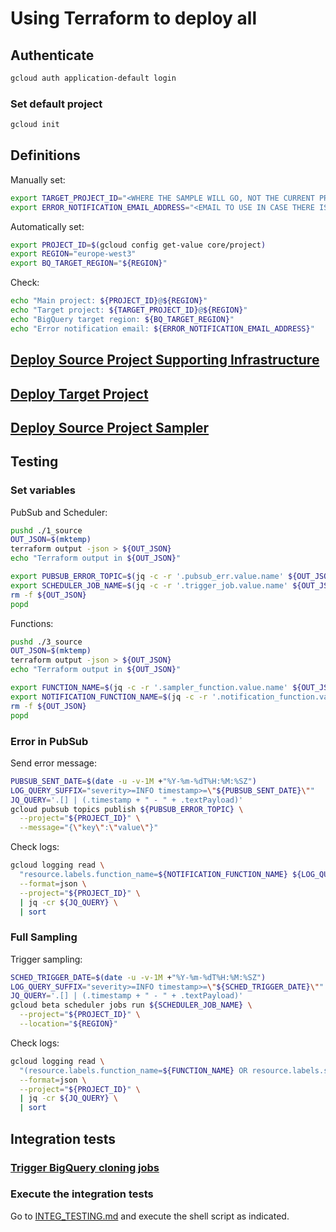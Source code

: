 # Using Terraform to deploy all

## Authenticate

```bash
gcloud auth application-default login
```

### Set default project

```bash
gcloud init
```

## Definitions

Manually set:

```bash
export TARGET_PROJECT_ID="<WHERE THE SAMPLE WILL GO, NOT THE CURRENT PROJECT ID>"
export ERROR_NOTIFICATION_EMAIL_ADDRESS="<EMAIL TO USE IN CASE THERE IS AN UNCAUGHT EXCEPTION>"
```

Automatically set:

```bash
export PROJECT_ID=$(gcloud config get-value core/project)
export REGION="europe-west3"
export BQ_TARGET_REGION="${REGION}"
```

Check:

```bash
echo "Main project: ${PROJECT_ID}@${REGION}"
echo "Target project: ${TARGET_PROJECT_ID}@${REGION}"
echo "BigQuery target region: ${BQ_TARGET_REGION}"
echo "Error notification email: ${ERROR_NOTIFICATION_EMAIL_ADDRESS}"
```

## [Deploy Source Project Supporting Infrastructure](1_source/README.md)

## [Deploy Target Project](2_target/README.md)

## [Deploy Source Project Sampler](3_source/README.md)

## Testing

### Set variables

PubSub and Scheduler:
```bash
pushd ./1_source
OUT_JSON=$(mktemp)
terraform output -json > ${OUT_JSON}
echo "Terraform output in ${OUT_JSON}"

export PUBSUB_ERROR_TOPIC=$(jq -c -r '.pubsub_err.value.name' ${OUT_JSON})
export SCHEDULER_JOB_NAME=$(jq -c -r '.trigger_job.value.name' ${OUT_JSON})
rm -f ${OUT_JSON}
popd 
```

Functions:
```bash
pushd ./3_source
OUT_JSON=$(mktemp)
terraform output -json > ${OUT_JSON}
echo "Terraform output in ${OUT_JSON}"

export FUNCTION_NAME=$(jq -c -r '.sampler_function.value.name' ${OUT_JSON})
export NOTIFICATION_FUNCTION_NAME=$(jq -c -r '.notification_function.value.name' ${OUT_JSON})
rm -f ${OUT_JSON}
popd 
```

### Error in PubSub

Send error message:
```bash
PUBSUB_SENT_DATE=$(date -u -v-1M +"%Y-%m-%dT%H:%M:%SZ")
LOG_QUERY_SUFFIX="severity>=INFO timestamp>=\"${PUBSUB_SENT_DATE}\""
JQ_QUERY='.[] | (.timestamp + " - " + .textPayload)'
gcloud pubsub topics publish ${PUBSUB_ERROR_TOPIC} \
  --project="${PROJECT_ID}" \
  --message="{\"key\":\"value\"}"
```

Check logs:
```bash
gcloud logging read \
  "resource.labels.function_name=${NOTIFICATION_FUNCTION_NAME} ${LOG_QUERY_SUFFIX}" \
  --format=json \
  --project="${PROJECT_ID}" \
  | jq -cr ${JQ_QUERY} \
  | sort
```

### Full Sampling

Trigger sampling:
```bash
SCHED_TRIGGER_DATE=$(date -u -v-1M +"%Y-%m-%dT%H:%M:%SZ")
LOG_QUERY_SUFFIX="severity>=INFO timestamp>=\"${SCHED_TRIGGER_DATE}\""
JQ_QUERY='.[] | (.timestamp + " - " + .textPayload)'
gcloud beta scheduler jobs run ${SCHEDULER_JOB_NAME} \
  --project="${PROJECT_ID}" \
  --location="${REGION}"
```

Check logs:
```bash
gcloud logging read \
  "(resource.labels.function_name=${FUNCTION_NAME} OR resource.labels.service_name=${FUNCTION_NAME}) ${LOG_QUERY_SUFFIX}" \
  --format=json \
  --project="${PROJECT_ID}" \
  | jq -cr ${JQ_QUERY} \
  | sort
```

## Integration tests

### [Trigger BigQuery cloning jobs](./1_source/README.md#optionally-trigger-integration-test-data-transfer)

### Execute the integration tests

Go to [INTEG_TESTING.md](../code/INTEG_TESTING.md) and execute the shell script as indicated.
